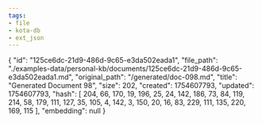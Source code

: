 ```yaml
---
tags:
- file
- kota-db
- ext_json
---
```

{
  "id": "125ce6dc-21d9-486d-9c65-e3da502eada1",
  "file_path": "./examples-data/personal-kb/documents/125ce6dc-21d9-486d-9c65-e3da502eada1.md",
  "original_path": "/generated/doc-098.md",
  "title": "Generated Document 98",
  "size": 202,
  "created": 1754607793,
  "updated": 1754607793,
  "hash": [
    204,
    66,
    170,
    19,
    196,
    25,
    24,
    142,
    186,
    73,
    84,
    119,
    214,
    58,
    179,
    111,
    127,
    35,
    105,
    4,
    142,
    3,
    150,
    20,
    16,
    83,
    229,
    111,
    135,
    220,
    169,
    115
  ],
  "embedding": null
}